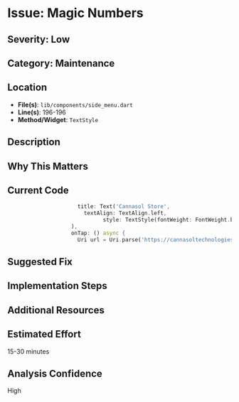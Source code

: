 # Issue: Magic Numbers

## Severity: Low

## Category: Maintenance

## Location
- **File(s)**: `lib/components/side_menu.dart`
- **Line(s)**: 196-196
- **Method/Widget**: `TextStyle`

## Description


## Why This Matters


## Current Code
```dart
                      title: Text('Cannasol Store', 
                        textAlign: TextAlign.left,
                              style: TextStyle(fontWeight: FontWeight.bold, fontSize: 18)),
                    ),
                    onTap: () async {
                      Uri url = Uri.parse('https://cannasoltechnologies.com/shop');  
```

## Suggested Fix


## Implementation Steps


## Additional Resources


## Estimated Effort
15-30 minutes

## Analysis Confidence
High
